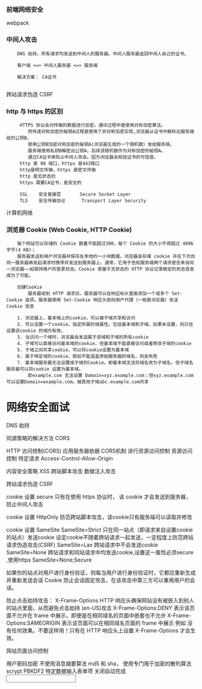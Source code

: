 ### 前端网络安全

webpack
### 中间人攻击
```
	DNS 劫持，所有请求均发送到中间人的服务器。中间人服务器返回中间人自己的证书。

	客户端 <=> 中间人服务器 <=> 服务端

	解决方案： CA证书
	

```
跨站请求伪造 CSRF
### http 与 https 的区别
```
	 HTTPS 协议会对传输的数据进行加密，通讯过程中是使用对称加密算法。
	 	而传递对称加密的秘钥A过程是使用了非对称加密实现,浏览器从证书中解析出服务端给的公钥B，
	 	使用公钥B加密对称加密的秘钥A(浏览器生成的一个随机数）发给服务端，
	 	服务端使用私钥B解密出公钥A，后续该随机数作为对称加密的秘钥A。
	 	通过CA证书来防止中间人攻击。因为浏览器会校验证书的可信度。
	 http 是 80 端口，https 是443端口
	 http是明文传输，https 是密文传输
	 http 是无状态的
	 https 需要CA证书，是安全的

	 SSL	安全套接层		Secure Socket Layer
	 TLS   	安全传输协议 		Transport Layer Security
```

计算机网络
### 浏览器 Cookie (Web Cookie, HTTP Cookie)
```
	每个网站可以存储的 Cookie 数量不能超过300，每个 Cookie 的大小不得超过 4096 字节(4 KB)；
	服务器发送到用户浏览器并保存在本地的一小块数据。浏览器会存储 cookie 并在下次向同一服务器再发起请求时携带并发送到服务器上。通常，它用于告知服务端两个请求是否来自同一浏览器——如保持用户的登录状态。Cookie 使基于无状态的 HTTP 协议记录稳定的状态信息成为了可能。

	创建Cookie
		服务器收到 HTTP 请求后，服务器可以在响应标头里面添加一个或多个 Set-Cookie 选项。服务器使用 Set-Cookie 响应头部向用户代理（一般是浏览器）发送 Cookie 信息

	1. 浏览器上，基本域上的cookie，可以被子域共享和访问
	2. 可以设置一个cookie，指定所属的域属性。包括基本域和子域。如果未设置，则只在设置该cookie 的域内有效。
	3. 当访问一个域时，浏览器会发送属于该域和子域的所有cookie
	4. 子域可以直接访问基本域的cookie，但基本域不能直接访问或者修改子域的cookie
	5. 子域之间共享cookie，可以将cookie设置为基本域
	6. 属于特定域的cookie，假如不能涵盖原始服务器的域名，则会失败
	7. 基本域服务器无法设置成子域的Cookie。即基本域无法将域名改为子域名。但子域名服务器可以将cookie 设置为基本域。
		即example.com 无法设置 Domain=xyz.example.com；但xyz.example.com可以设置Domain=example.com。被其他子域abc.example.com共享
```

# 网络安全面试

DNS 劫持

同源策略的解决方法 CORS

HTTP 访问控制(CORS)
	应用服务器依据 CORS机制 进行资源访问控制
资源访问控制 特定请求 Access-Control-Allow-Origin

内容安全策略
	XSS 跨站脚本攻击 数据注入攻击

跨站请求伪造 CSRF

cookie 设置 secure
	只有在使用 https 协议时， 该 cookie 才会发送到服务器，防止中间人攻击

cookie 设置 HttpOnly
	防范跨站脚本攻击，该cookie只有服务端可以读取并修改

cookie 设置 SameSite
	SameSite=Strict 只在同一站点（即请求来自设置cookie的站点）发送cookie
	设定cookie不随着跨站请求一起发送，一定程度上防范跨站请求伪造攻击(CSRF)
	SameSite=Lax
	跨站请求中不会发送cookie
	SameSite=None
	跨站请求和同站请求中均发送cookie,设置这一属性必须secure ,使用https SameSite=None;Secure

如果你的站点对用户进行身份验证，则每当用户进行身份验证时，它都应重新生成并重新发送会话 Cookie
	防止会话固定攻击，在该攻击中第三方可以重用用户的会话。

防止点击劫持攻击：
	X-Frame-Options HTTP 响应头确保网站没有被嵌入到别人的站点里面，从而避免点击劫持 (en-US)攻击
	X-Frame-Options:DENY 表示该页面不允许在 frame 中展示，即便是在相同域名的页面中嵌套也不允许
	X-Frame-Options:SAMEORIGIN 	表示该页面可以在相同域名页面的 frame 中展示
	例如 <meta http-equiv="X-Frame-Options" content="deny"> 没有任何效果。不要这样用！只有在 HTTP 响应头上设置  X-Frame-Options 才会生效。

网站页面访问控制	

用户密码加密 不使用消息摘要算法 md5 和 sha， 使用专门用于加密的散列算法 scrypt PBKDF2
特定数据输入表单项 关闭自动完成 <input type='password' autocomplete='off' />